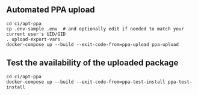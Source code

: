 ## Automated PPA upload

```shell script
cd ci/apt-ppa
cp .env-sample .env  # and optionally edit if needed to match your current user's UID/GID
. upload-export-vars
docker-compose up --build --exit-code-from=ppa-upload ppa-upload
```


## Test the availability of the uploaded package

```shell script
cd ci/apt-ppa
docker-compose up --build --exit-code-from=ppa-test-install ppa-test-install
```
